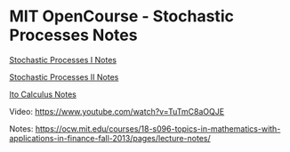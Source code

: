 # MIT OpenCourse - Stochastic Processes Notes

[Stochastic Processes I Notes](https://github.com/mincongzhang/StochasticProcessNotes/blob/main/stochastic_process_I.md)

[Stochastic Processes II Notes](https://github.com/mincongzhang/StochasticProcessNotes/blob/main/stochastic_process_II.md)

[Ito Calculus Notes](https://github.com/mincongzhang/StochasticProcessNotes/blob/main/ItoCalculus.md)


Video: https://www.youtube.com/watch?v=TuTmC8aOQJE

Notes: https://ocw.mit.edu/courses/18-s096-topics-in-mathematics-with-applications-in-finance-fall-2013/pages/lecture-notes/

<!---
### Stochastic Processes, Markov Chains and Markov Jumps

https://www.udemy.com/course/stochastic-processes-and-markov-chains/?utm_source=adwords&utm_medium=udemyads&utm_campaign=LongTail_la.EN_cc.UK&utm_content=deal4584&utm_term=_._ag_119325868734_._ad_532713168367_._kw__._de_c_._dm__._pl__._ti_dsa-1212271230639_._li_9044965_._pd__._&matchtype=&gclid=EAIaIQobChMIsMHOzK65_wIVj_h3Ch1kdgg_EAAYASAAEgK1QvD_BwE

### CDF PDF

https://www.probabilitycourse.com/chapter4/4_2_3_normal.php#:~:text=The%20CDF%20of%20the%20standard%20normal%20distribution%20is%20denoted%20by,is%20widely%20used%20in%20probability.

### Stochastic Calculus
https://www.udemy.com/course/stochastic-calculus/


### Stochastic process youtube
https://www.youtube.com/watch?v=TuTmC8aOQJE


### Ito

https://www.youtube.com/watch?v=Z5yRMMVUC5w

### zhihu

https://zhuanlan.zhihu.com/p/38293827

https://zhuanlan.zhihu.com/p/38294971


### pdf

https://ocw.mit.edu/courses/18-s096-topics-in-mathematics-with-applications-in-finance-fall-2013/pages/lecture-notes/

https://people.eecs.berkeley.edu/~sinclair/cs271/n21.pdf
-->

